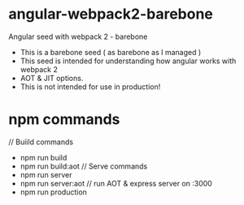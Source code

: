# angular-webpack2-barebone
Angular seed with webpack 2 - barebone

- This is a barebone seed ( as barebone as I managed )
- This seed is intended for understanding how angular works with webpack 2
- AOT & JIT options.
- This is not intended for use in production!

# npm commands 
 // Buiild commands
 - npm run build
 - npm run build:aot
 // Serve commands
 - npm run server
 - npm run server:aot
 // run AOT & express server on :3000
 - npm run production

